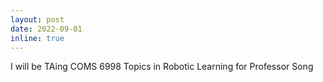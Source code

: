 ```yaml
---
layout: post
date: 2022-09-01
inline: true
---
```


I will be TAing COMS 6998 Topics in Robotic Learning for Professor Song
